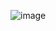 ![image](https://github.com/David2474/San-Valentin-/assets/91379810/1f3cfc88-1f68-4417-aa41-476a7dfab1da)
